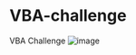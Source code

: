 # VBA-challenge
VBA Challenge
![image](https://github.com/user-attachments/assets/b66e2e86-e276-4ebb-a29e-92f88c3b1de5)
